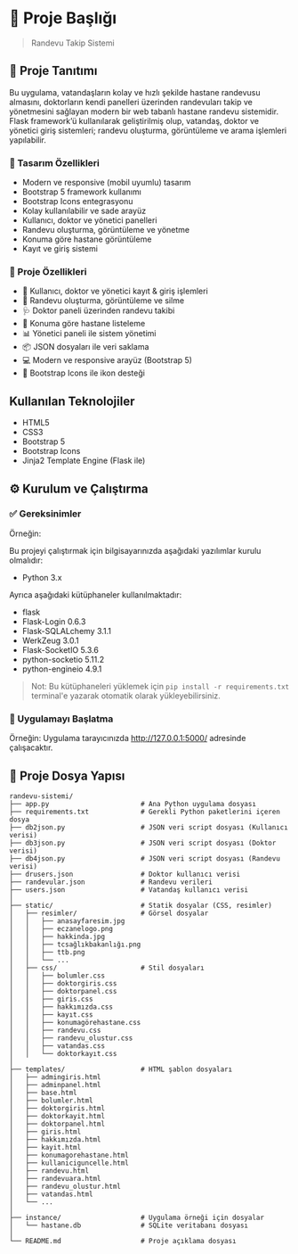 # 📌 Proje Başlığı

> Randevu Takip Sistemi

## 🧾 Proje Tanıtımı

Bu uygulama, vatandaşların kolay ve hızlı şekilde hastane randevusu almasını, doktorların kendi panelleri üzerinden randevuları takip ve yönetmesini sağlayan modern bir web tabanlı hastane randevu sistemidir.
Flask framework’ü kullanılarak geliştirilmiş olup, vatandaş, doktor ve yönetici giriş sistemleri; randevu oluşturma, görüntüleme ve arama işlemleri yapılabilir.

### 🚀 Tasarım Özellikleri

- Modern ve responsive (mobil uyumlu) tasarım
- Bootstrap 5 framework kullanımı
- Bootstrap Icons entegrasyonu
- Kolay kullanılabilir ve sade arayüz
- Kullanıcı, doktor ve yönetici panelleri
- Randevu oluşturma, görüntüleme ve yönetme
- Konuma göre hastane görüntüleme
- Kayıt ve giriş sistemi

### 🚀 Proje Özellikleri

- 🔐 Kullanıcı, doktor ve yönetici kayıt & giriş işlemleri
- 📅 Randevu oluşturma, görüntüleme ve silme
- 🩺 Doktor paneli üzerinden randevu takibi
- 🏥 Konuma göre hastane listeleme
- 📊 Yönetici paneli ile sistem yönetimi
- 📦 JSON dosyaları ile veri saklama
- 💻 Modern ve responsive arayüz (Bootstrap 5)
- 🎨 Bootstrap Icons ile ikon desteği


## Kullanılan Teknolojiler

- HTML5
- CSS3
- Bootstrap 5
- Bootstrap Icons
- Jinja2 Template Engine (Flask ile)


## ⚙️ Kurulum ve Çalıştırma

### ✅ Gereksinimler
Örneğin:  

Bu projeyi çalıştırmak için bilgisayarınızda aşağıdaki yazılımlar kurulu olmalıdır:

- Python 3.x


Ayrıca aşağıdaki kütüphaneler kullanılmaktadır:

- flask
- Flask-Login 0.6.3
- Flask-SQLALchemy 3.1.1
- WerkZeug 3.0.1
- Flask-SocketIO 5.3.6
- python-socketio 5.11.2
- python-engineio 4.9.1

> Not: Bu kütüphaneleri yüklemek için `pip install -r requirements.txt` terminal'e yazarak otomatik olarak yükleyebilirsiniz.

### 🚀 Uygulamayı Başlatma
Örneğin: 
Uygulama tarayıcınızda http://127.0.0.1:5000/ adresinde çalışacaktır.


## 📂 Proje Dosya Yapısı

```
randevu-sistemi/
├── app.py                       # Ana Python uygulama dosyası
├── requirements.txt             # Gerekli Python paketlerini içeren dosya
├── db2json.py                   # JSON veri script dosyası (Kullanıcı verisi)
├── db3json.py                   # JSON veri script dosyası (Doktor verisi)
├── db4json.py                   # JSON veri script dosyası (Randevu verisi)
├── drusers.json                 # Doktor kullanıcı verisi
├── randevular.json              # Randevu verileri
├── users.json                   # Vatandaş kullanıcı verisi
│
├── static/                      # Statik dosyalar (CSS, resimler)
│   ├── resimler/                # Görsel dosyalar
│   │   ├── anasayfaresim.jpg
│   │   ├── eczanelogo.png
│   │   ├── hakkinda.jpg
│   │   ├── tcsağlıkbakanlığı.png
│   │   ├── ttb.png
│   │   └── ...
│   ├── css/                     # Stil dosyaları
│   │   ├── bolumler.css
│   │   ├── doktorgiris.css
│   │   ├── doktorpanel.css
│   │   ├── giris.css
│   │   ├── hakkımızda.css
│   │   ├── kayıt.css
│   │   ├── konumagörehastane.css
│   │   ├── randevu.css
│   │   ├── randevu_olustur.css
│   │   ├── vatandas.css
│   │   └── doktorkayıt.css
│
├── templates/                   # HTML şablon dosyaları
│   ├── admingiris.html
│   ├── adminpanel.html
│   ├── base.html
│   ├── bolumler.html
│   ├── doktorgiris.html
│   ├── doktorkayit.html
│   ├── doktorpanel.html
│   ├── giris.html
│   ├── hakkımızda.html
│   ├── kayit.html
│   ├── konumagorehastane.html
│   ├── kullaniciguncelle.html
│   ├── randevu.html
│   ├── randevuara.html
│   ├── randevu_olustur.html
│   ├── vatandas.html
│   └── ...
│
├── instance/                    # Uygulama örneği için dosyalar
│   └── hastane.db               # SQLite veritabanı dosyası
│
└── README.md                    # Proje açıklama dosyası
```



